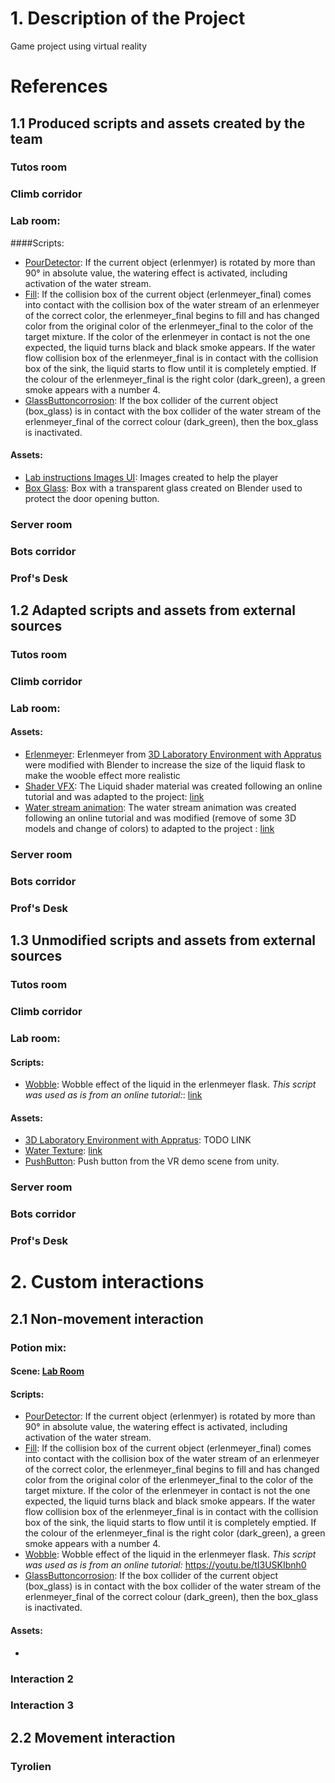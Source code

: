 # 1. Description of the Project
Game project using virtual reality

# References


## 1.1 Produced scripts and assets created by the team

### Tutos room
### Climb corridor
### Lab room:
####Scripts:
- [PourDetector](Assets/LaboAsset/Scripts/PourDetector.cs/): If the current object (erlenmyer) is rotated by more than 90° in absolute value, the watering effect is activated, including activation of the water stream.
- [Fill](Assets/LaboAsset/Scripts/Fill.cs/):  If the collision box of the current object (erlenmeyer_final) comes into contact with the collision box of the water stream of an erlenmeyer of the correct color, the erlenmeyer_final begins to fill and has changed color from the original color of the erlenmeyer_final to the color of the target mixture. If the color of the erlenmeyer in contact is not the one expected, the liquid turns black and black smoke appears. If the water flow collision box of the erlenmeyer_final is in contact with the collision box of the sink, the liquid starts to flow until it is completely emptied. If the colour of the erlenmeyer_final is the right color (dark_green), a green smoke appears with a number 4.
- [GlassButtoncorrosion](Assets/LaboAsset/Scripts/GlassButtoncorrosion.cs/): If the box collider of the current object (box_glass) is in contact with the box collider of the water stream of the erlenmeyer_final of the correct colour (dark_green), then the box_glass is inactivated.
#### Assets:
- [Lab instructions Images UI](<Assets/LaboAsset/Image UI/Labo/>): Images created to help the player
- [Box Glass](Assets/LaboAsset/Models/box_glass.fbx/): Box with a transparent glass created on Blender used to protect the door opening button.
### Server room
### Bots corridor
### Prof's Desk

## 1.2 Adapted scripts and assets from external sources

### Tutos room
### Climb corridor
### Lab room:
#### Assets:
- [Erlenmeyer](Assets/LaboAsset/prefabs/): Erlenmeyer from [3D Laboratory Environment with Appratus](Assets/LaboAsset/) were modified with Blender to increase the size of the liquid flask to make the wooble effect more realistic
- [Shader VFX](Assets/LaboAsset/Shader): The Liquid shader material was created following an online tutorial and was adapted to the project: [link](https://youtu.be/tI3USKIbnh0)
- [Water stream animation](Assets/LaboAsset/prefabs/vfxgraph_AnimateWater.vfx/): The water stream animation was created following an online tutorial and was modified (remove of some 3D models and change of colors) to adapted to the project : [link](https://youtu.be/_H8gBKGKbnU)
### Server room
### Bots corridor
### Prof's Desk

## 1.3 Unmodified scripts and assets from external sources

### Tutos room
### Climb corridor
### Lab room:
#### Scripts:
- [Wobble](Assets/LaboAsset/Scripts/Wooble.cs/): Wobble effect of the liquid in the erlenmeyer flask. *This script was used as is from an online tutorial:*: [link](https://youtu.be/tI3USKIbnh0)
#### Assets:
- [3D Laboratory Environment with Appratus](Assets/LaboAsset/): TODO LINK
- [Water Texture](Assets/LaboAsset/Textures/): [link](https://youtu.be/_H8gBKGKbnU)
- [PushButton](Assets/Samples/XR%20Interaction%20Toolkit/3.0.8/Starter%20Assets/DemoSceneAssets/Prefabs/Interactables/Push%20Button.prefab): Push button from the VR demo scene from unity.
### Server room
### Bots corridor
### Prof's Desk

# 2. Custom interactions

## 2.1 Non-movement interaction

### Potion mix:

#### Scene: [Lab Room](Assets/LaboAsset/)
#### Scripts:
- [PourDetector](Assets/LaboAsset/Scripts/PourDetector.cs/): If the current object (erlenmyer) is rotated by more than 90° in absolute value, the watering effect is activated, including activation of the water stream.
- [Fill](Assets/LaboAsset/Scripts/Fill.cs/):  If the collision box of the current object (erlenmeyer_final) comes into contact with the collision box of the water stream of an erlenmeyer of the correct color, the erlenmeyer_final begins to fill and has changed color from the original color of the erlenmeyer_final to the color of the target mixture. If the color of the erlenmeyer in contact is not the one expected, the liquid turns black and black smoke appears. If the water flow collision box of the erlenmeyer_final is in contact with the collision box of the sink, the liquid starts to flow until it is completely emptied. If the colour of the erlenmeyer_final is the right color (dark_green), a green smoke appears with a number 4.
- [Wobble](Assets/LaboAsset/Scripts/Wooble.cs/): Wobble effect of the liquid in the erlenmeyer flask. *This script was used as is from an online tutorial:* https://youtu.be/tI3USKIbnh0
- [GlassButtoncorrosion](Assets/LaboAsset/Scripts/GlassButtoncorrosion.cs/): If the box collider of the current object (box_glass) is in contact with the box collider of the water stream of the erlenmeyer_final of the correct colour (dark_green), then the box_glass is inactivated.
#### Assets:
- 

### Interaction 2
### Interaction 3

## 2.2 Movement interaction

### Tyrolien
